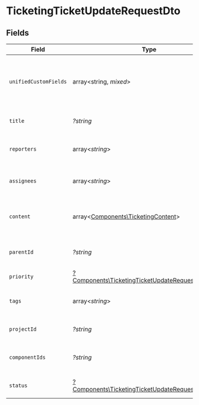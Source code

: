 # TicketingTicketUpdateRequestDto


## Fields

| Field                                                                                                                     | Type                                                                                                                      | Required                                                                                                                  | Description                                                                                                               | Example                                                                                                                   |
| ------------------------------------------------------------------------------------------------------------------------- | ------------------------------------------------------------------------------------------------------------------------- | ------------------------------------------------------------------------------------------------------------------------- | ------------------------------------------------------------------------------------------------------------------------- | ------------------------------------------------------------------------------------------------------------------------- |
| `unifiedCustomFields`                                                                                                     | array<string, *mixed*>                                                                                                    | :heavy_minus_sign:                                                                                                        | Custom Unified Fields configured in your StackOne project                                                                 | {<br/>"my_project_custom_field_1": "REF-1236",<br/>"my_project_custom_field_2": "some other value"<br/>}                  |
| `title`                                                                                                                   | *?string*                                                                                                                 | :heavy_minus_sign:                                                                                                        | The title or subject of the ticket                                                                                        | System outage in production environment                                                                                   |
| `reporters`                                                                                                               | array<*string*>                                                                                                           | :heavy_minus_sign:                                                                                                        | Users who reported the ticket                                                                                             | [<br/>"user-001",<br/>"user-002"<br/>]                                                                                    |
| `assignees`                                                                                                               | array<*string*>                                                                                                           | :heavy_minus_sign:                                                                                                        | Agents assigned to the ticket                                                                                             | [<br/>"user-001",<br/>"user-002"<br/>]                                                                                    |
| `content`                                                                                                                 | array<[Components\TicketingContent](../../Models/Components/TicketingContent.md)>                                         | :heavy_minus_sign:                                                                                                        | Array of content associated with the ticket                                                                               |                                                                                                                           |
| `parentId`                                                                                                                | *?string*                                                                                                                 | :heavy_minus_sign:                                                                                                        | ID of the parent ticket if this is a sub-ticket                                                                           | ticket-002                                                                                                                |
| `priority`                                                                                                                | [?Components\TicketingTicketUpdateRequestDtoPriority](../../Models/Components/TicketingTicketUpdateRequestDtoPriority.md) | :heavy_minus_sign:                                                                                                        | Priority of the ticket                                                                                                    |                                                                                                                           |
| `tags`                                                                                                                    | array<*string*>                                                                                                           | :heavy_minus_sign:                                                                                                        | The tags of the ticket                                                                                                    | [<br/>"tag-001",<br/>"tag-002"<br/>]                                                                                      |
| `projectId`                                                                                                               | *?string*                                                                                                                 | :heavy_minus_sign:                                                                                                        | Project the ticket belongs to                                                                                             | project-001                                                                                                               |
| `componentIds`                                                                                                            | *?string*                                                                                                                 | :heavy_minus_sign:                                                                                                        | Components to associate with the ticket                                                                                   | [<br/>"component-001",<br/>"component-002"<br/>]                                                                          |
| `status`                                                                                                                  | [?Components\TicketingTicketUpdateRequestDtoStatus](../../Models/Components/TicketingTicketUpdateRequestDtoStatus.md)     | :heavy_minus_sign:                                                                                                        | Current status of the ticket                                                                                              |                                                                                                                           |